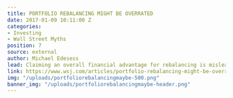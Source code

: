```yaml
---
title: PORTFOLIO REBALANCING MIGHT BE OVERRATED
date: 2017-01-09 10:11:00 Z
categories:
- Investing
- Wall Street Myths
position: 7
source: external
author: Michael Edesess
lead: Claiming an overall financial advantage for rebalancing is misleading.
link: https://www.wsj.com/articles/portfolio-rebalancing-might-be-overrated-1483931101
img: "/uploads/portfoliorebalancingmaybe-500.png"
banner_img: "/uploads/portfoliorebalancingmaybe-header.png"
---
```


